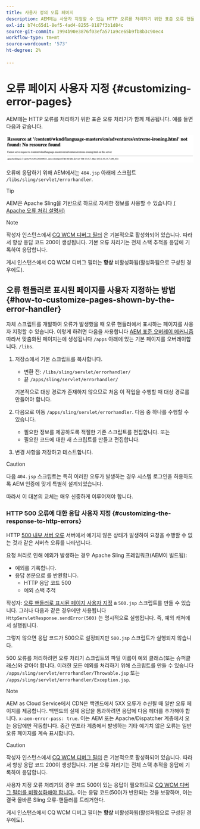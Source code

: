 ```yaml
---
title: 사용자 정의 오류 페이지
description: AEM에는 사용자 지정할 수 있는 HTTP 오류를 처리하기 위한 표준 오류 핸들러가 포함되어 있습니다.
exl-id: b74c65d1-8ef5-4ad4-8255-8187f3b1d84c
source-git-commit: 1994b90e3876f03efa571a9ce65b9fb8b3c90ec4
workflow-type: tm+mt
source-wordcount: '573'
ht-degree: 2%

---
```


# 오류 페이지 사용자 지정 {#customizing-error-pages}

AEM에는 HTTP 오류를 처리하기 위한 표준 오류 처리기가 함께 제공됩니다. 예를 들면 다음과 같습니다.

![표준 오류 메시지](assets/error-message-standard.png)

오류에 응답하기 위해 AEM에서는 `404.jsp` 아래에 스크립트 `/libs/sling/servlet/errorhandler`.

>[!TIP]
>
>AEM은 Apache Sling을 기반으로 하므로 자세한 정보를 사용할 수 있습니다 [( Apache 오류 처리 설명서)](https://sling.apache.org/documentation/the-sling-engine/errorhandling.html)

>[!NOTE]
>
>작성자 인스턴스에서 [CQ WCM 디버그 필터](/help/implementing/deploying/configuring-osgi.md) 은 기본적으로 활성화되어 있습니다. 따라서 항상 응답 코드 200이 생성됩니다. 기본 오류 처리기는 전체 스택 추적을 응답에 기록하여 응답합니다.
>
>게시 인스턴스에서 CQ WCM 디버그 필터는 **항상** 비활성화됨(활성화됨으로 구성된 경우에도).

## 오류 핸들러로 표시된 페이지를 사용자 지정하는 방법 {#how-to-customize-pages-shown-by-the-error-handler}

자체 스크립트를 개발하여 오류가 발생했을 때 오류 핸들러에서 표시하는 페이지를 사용자 지정할 수 있습니다. 이렇게 하려면 다음을 사용합니다 [AEM 표준 오버레이 메커니즘](/help/implementing/developing/introduction/overlays.md) 따라서 맞춤화된 페이지는에 생성됩니다 `/apps` 아래에 있는 기본 페이지를 오버레이합니다. `/libs`.

1. 저장소에서 기본 스크립트를 복사합니다.

   * 변환 전: `/libs/sling/servlet/errorhandler/`
   * 끝 `/apps/sling/servlet/errorhandler/`

   기본적으로 대상 경로가 존재하지 않으므로 처음 이 작업을 수행할 때 대상 경로를 만들어야 합니다.

1. 다음으로 이동 `/apps/sling/servlet/errorhandler`. 다음 중 하나를 수행할 수 있습니다.

   * 필요한 정보를 제공하도록 적절한 기존 스크립트를 편집합니다. 또는
   * 필요한 코드에 대한 새 스크립트를 만들고 편집합니다.

1. 변경 사항을 저장하고 테스트합니다.

>[!CAUTION]
>
>다음 `404.jsp` 스크립트는 특히 이러한 오류가 발생하는 경우 시스템 로그인을 허용하도록 AEM 인증에 맞게 특별히 설계되었습니다.
>
>따라서 이 대본의 교체는 매우 신중하게 이루어져야 합니다.

### HTTP 500 오류에 대한 응답 사용자 지정 {#customizing-the-response-to-http-errors}

HTTP [500 내부 서버 오류](https://www.w3.org/Protocols/rfc2616/rfc2616-sec10.html) 서버에서 예기치 않은 상태가 발생하여 요청을 수행할 수 없는 것과 같은 서버측 오류를 나타냅니다.

요청 처리로 인해 예외가 발생하는 경우 Apache Sling 프레임워크(AEM이 빌드됨):

* 예외를 기록합니다.
* 응답 본문으로 를 반환합니다.
   * HTTP 응답 코드 500
   * 예외 스택 추적

작성자: [오류 핸들러로 표시된 페이지 사용자 지정](#how-to-customize-pages-shown-by-the-error-handler) a `500.jsp` 스크립트를 만들 수 있습니다. 그러나 다음과 같은 경우에만 사용됩니다 `HttpServletResponse.sendError(500)` 는 명시적으로 실행됩니다. 즉, 예외 캐쳐에서 실행됩니다.

그렇지 않으면 응답 코드가 500으로 설정되지만 `500.jsp` 스크립트가 실행되지 않습니다.

500 오류를 처리하려면 오류 처리기 스크립트의 파일 이름이 예외 클래스(또는 슈퍼클래스)와 같아야 합니다. 이러한 모든 예외를 처리하기 위해 스크립트를 만들 수 있습니다 `/apps/sling/servlet/errorhandler/Throwable.jsp` 또는 `/apps/sling/servlet/errorhandler/Exception.jsp`.

>[!NOTE]
>
>AEM as Cloud Service에서 CDN은 백엔드에서 5XX 오류가 수신될 때 일반 오류 페이지를 제공합니다. 백엔드의 실제 응답을 통과하려면 응답에 다음 헤더를 추가해야 합니다. `x-aem-error-pass: true`.
>이는 AEM 또는 Apache/Dispatcher 계층에서 오는 응답에만 작동합니다. 중간 인프라 계층에서 발생하는 기타 예기치 않은 오류는 일반 오류 페이지를 계속 표시합니다.

>[!CAUTION]
>
>작성자 인스턴스에서 [CQ WCM 디버그 필터](/help/implementing/deploying/configuring-osgi.md) 은 기본적으로 활성화되어 있습니다. 따라서 항상 응답 코드 200이 생성됩니다. 기본 오류 처리기는 전체 스택 추적을 응답에 기록하여 응답합니다.
>
>사용자 지정 오류 처리기의 경우 코드 500이 있는 응답이 필요하므로 [CQ WCM 디버그 필터를 비활성화해야 합니다.](/help/implementing/deploying/configuring-osgi.md). 이는 응답 코드(500)가 반환되는 것을 보장하며, 이는 결국 올바른 Sling 오류-핸들러를 트리거한다.
>
>게시 인스턴스에서 CQ WCM 디버그 필터는 **항상** 비활성화됨(활성화됨으로 구성된 경우에도).

